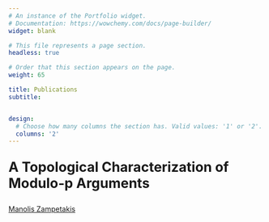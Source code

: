 ```yaml
---
# An instance of the Portfolio widget.
# Documentation: https://wowchemy.com/docs/page-builder/
widget: blank

# This file represents a page section.
headless: true

# Order that this section appears on the page.
weight: 65

title: Publications
subtitle: 


design:
  # Choose how many columns the section has. Valid values: '1' or '2'.
  columns: '2'
---
```


<p style="font-size:20pt; font-weight:bold">
    A Topological Characterization of Modulo-p Arguments </p>
<a href="https://mzampet.com">Manolis Zampetakis</a>